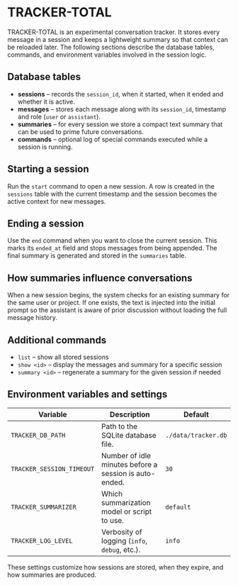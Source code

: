 # TRACKER-TOTAL

TRACKER-TOTAL is an experimental conversation tracker. It stores every
message in a session and keeps a lightweight summary so that context can be
reloaded later. The following sections describe the database tables, commands,
and environment variables involved in the session logic.

## Database tables

- **sessions** – records the `session_id`, when it started, when it ended and
  whether it is active.
- **messages** – stores each message along with its `session_id`, timestamp and
  role (`user` or `assistant`).
- **summaries** – for every session we store a compact text summary that can be
  used to prime future conversations.
- **commands** – optional log of special commands executed while a session is
  running.

## Starting a session

Run the `start` command to open a new session. A row is created in the
`sessions` table with the current timestamp and the session becomes the active
context for new messages.

## Ending a session

Use the `end` command when you want to close the current session. This marks
its `ended_at` field and stops messages from being appended. The final summary
is generated and stored in the `summaries` table.

## How summaries influence conversations

When a new session begins, the system checks for an existing summary for the
same user or project. If one exists, the text is injected into the initial
prompt so the assistant is aware of prior discussion without loading the full
message history.

## Additional commands

- `list` – show all stored sessions
- `show <id>` – display the messages and summary for a specific session
- `summary <id>` – regenerate a summary for the given session if needed

## Environment variables and settings

| Variable | Description | Default |
|----------|-------------|---------|
| `TRACKER_DB_PATH` | Path to the SQLite database file. | `./data/tracker.db` |
| `TRACKER_SESSION_TIMEOUT` | Number of idle minutes before a session is auto-ended. | `30` |
| `TRACKER_SUMMARIZER` | Which summarization model or script to use. | `default` |
| `TRACKER_LOG_LEVEL` | Verbosity of logging (`info`, `debug`, etc.). | `info` |

These settings customize how sessions are stored, when they expire, and how
summaries are produced.
